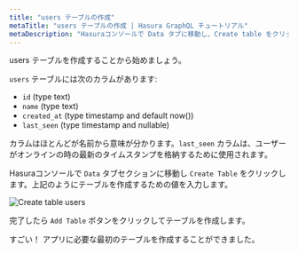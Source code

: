 ```yaml
---
title: "users テーブルの作成"
metaTitle: "users テーブルの作成 | Hasura GraphQL チュートリアル"
metaDescription: "Hasuraコンソールで Data タブに移動し、Create table をクリックして、テーブルユーザーを作成します"
---
```



<YoutubeEmbed link="https://www.youtube.com/embed/YLRYrEgJRA0" />

users テーブルを作成することから始めましょう。

`users` テーブルには次のカラムがあります:

- `id` (type text)
- `name` (type text)
- `created_at` (type timestamp and default now())
- `last_seen` (type timestamp and nullable)

カラムはほとんどが名前から意味が分かります。`last_seen` カラムは、ユーザーがオンラインの時の最新のタイムスタンプを格納するために使用されます。

Hasuraコンソールで `Data` タブセクションに移動し `Create Table` をクリックします。上記のようにテーブルを作成するための値を入力します。

![Create table users](https://graphql-engine-cdn.hasura.io/learn-hasura/assets/graphql-hasura/create-table-users.png)

完了したら `Add Table` ボタンをクリックしてテーブルを作成します。

すごい！ アプリに必要な最初のテーブルを作成することができました。
